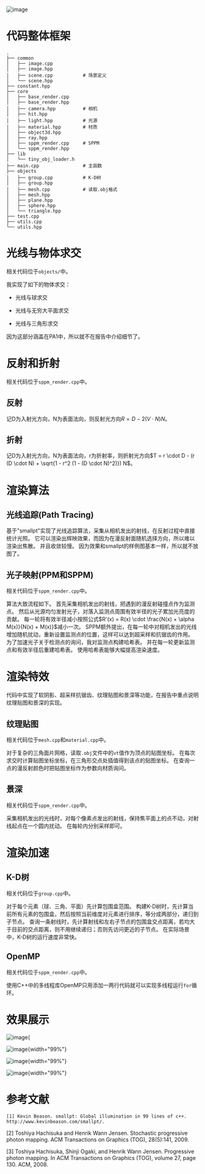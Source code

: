 ![image](figures/preview.jpg)

# 代码整体框架

    .
    ├── common
    │   ├── image.cpp
    │   ├── image.hpp
    │   ├── scene.cpp           # 场景定义
    │   └── scene.hpp
    ├── constant.hpp
    ├── core
    │   ├── base_render.cpp
    │   ├── base_render.hpp
    │   ├── camera.hpp          # 相机
    │   ├── hit.hpp             
    │   ├── light.hpp           # 光源
    │   ├── material.hpp        # 材质
    │   ├── object3d.hpp
    │   ├── ray.hpp
    │   ├── sppm_render.cpp     # SPPM
    │   └── sppm_render.hpp
    ├── lib
    │   └── tiny_obj_loader.h
    ├── main.cpp                # 主函数
    ├── objects
    │   ├── group.cpp           # K-D树
    │   ├── group.hpp
    │   ├── mesh.cpp            # 读取.obj格式
    │   ├── mesh.hpp
    │   ├── plane.hpp
    │   ├── sphere.hpp
    │   └── triangle.hpp
    ├── test.cpp
    ├── utils.cpp
    └── utils.hpp

# 光线与物体求交

相关代码位于`objects/`中。

我实现了如下的物体求交：

-   光线与球求交

-   光线与无穷大平面求交

-   光线与三角形求交

因为这部分涵盖在PA1中，所以就不在报告中介绍细节了。

# 反射和折射

相关代码位于`sppm_render.cpp`中。

## 反射

记D为入射光方向，N为表面法向，则反射光方向$R = D - 2(V \cdot N) N$。

## 折射

记D为入射光方向，N为表面法向，r为折射率，则折射光方向$T = r \cdot D - (r (D \cdot N) + \sqrt{1 - r^2 (1 - (D \cdot N)^2)}) N$。

# 渲染算法

## 光线追踪(Path Tracing)

基于"smallpt"实现了光线追踪算法，采集从相机发出的射线，在反射过程中直接统计光照。 它可以渲染出辉映效果，而因为在漫反射面随机选择方向，所以难以渲染出焦散。 并且收敛较慢。 因为效果和smallpt的样例图基本一样，所以就不放图了。

## 光子映射(PPM和SPPM)

相关代码位于`sppm_render.cpp`中。

算法大致流程如下。 首先采集相机发出的射线，把遇到的漫反射碰撞点作为监测点。 然后从光源均匀发射光子，对落入监测点周围有效半径的光子累加光亮度的贡献。 每一轮将有效半径减小按照公式$R'(x) = R(x) \cdot \frac{N(x) + \alpha M(x)}{N(x) + M(x)}$减小一次。 SPPM额外提出，在每一轮中对相机发出的光线增加随机扰动，重新设置监测点的位置，这样可以达到超采样和抗锯齿的作用。 为了加速光子关于检测点的询问，我对监测点构建哈希表。 并在每一轮更新监测点和有效半径后重建哈希表。 使用哈希表能够大幅提高渲染速度。

# 渲染特效

代码中实现了软阴影、超采样抗锯齿、纹理贴图和景深等功能，在报告中重点说明纹理贴图和景深的实现。

## 纹理贴图

相关代码位于`mesh.cpp`和`material.cpp`中。

对于复杂的三角面片网格，读取`.obj`文件中的`vt`值作为顶点的贴图坐标。 在每次求交时计算贴图坐标坐标，在三角形交点处插值得到该点的贴图坐标。 在查询一点的漫反射颜色时把贴图坐标作为参数向材质询问。

## 景深

相关代码位于`sppm_render.cpp`中。

采集相机发出的光线时，对每个像素点发出的射线，保持焦平面上的点不动，对射线起点在一个圆内扰动。 在每轮内分别采样即可。

# 渲染加速

## K-D树

相关代码位于`group.cpp`中。

对于每个元素（球、三角、平面）先计算包围盒范围。 构建K-D树时，先计算当前所有元素的包围盒，然后按照当前维度对元素进行排序，等分成两部分，递归到子节点。 查询一条射线时，先计算射线和左右子节点的包围盒交点距离，若均大于目前的交点距离，则不用继续递归；否则先访问更近的子节点。 在实际场景中，K-D树的运行速度非常快。

## OpenMP

相关代码位于`sppm_render.cpp`中。

使用C++中的多线程库OpenMP只用添加一两行代码就可以实现多线程运行`for`循环。

# 效果展示

![image](figures/fig1.jpg){

![image](figures/fig2.jpg){width="99%"}

![image](figures/fig3.jpg){width="99%"}

![image](figures/fig4.jpg){width="99%"}

# 参考文献 

` [1] Kevin Beason. smallpt: Global illumination in 99 lines of c++. http://www.kevinbeason.com/smallpt/. `

\[2\] Toshiya Hachisuka and Henrik Wann Jensen. Stochastic progressive photon mapping. ACM Transactions on Graphics (TOG), 28(5):141, 2009.

\[3\] Toshiya Hachisuka, Shinji Ogaki, and Henrik Wann Jensen. Progressive photon mapping. In ACM Transactions on Graphics (TOG), volume 27, page 130. ACM, 2008.
